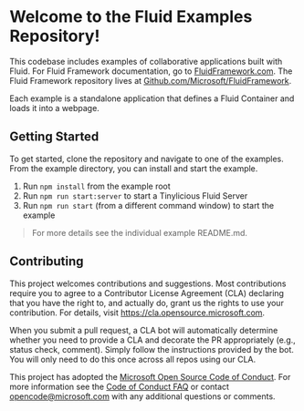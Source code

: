 # Welcome to the Fluid Examples Repository!
This codebase includes examples of collaborative applications built with Fluid. For Fluid Framework documentation, go to [FluidFramework.com](www.FluidFramework.com). The Fluid Framework repository lives at [Github.com/Microsoft/FluidFramework](Github.com/Microsoft/FluidFramework).

Each example is a standalone application that defines a Fluid Container and loads it into a webpage.

## Getting Started

To get started, clone the repository and navigate to one of the examples. From the example directory, you can install and start the example.

1. Run `npm install` from the example root
2. Run `npm run start:server` to start a Tinylicious Fluid Server
3. Run `npm run start` (from a different command window) to start the example

> For more details see the individual example README.md.

## Contributing

This project welcomes contributions and suggestions.  Most contributions require you to agree to a
Contributor License Agreement (CLA) declaring that you have the right to, and actually do, grant us
the rights to use your contribution. For details, visit https://cla.opensource.microsoft.com.

When you submit a pull request, a CLA bot will automatically determine whether you need to provide
a CLA and decorate the PR appropriately (e.g., status check, comment). Simply follow the instructions
provided by the bot. You will only need to do this once across all repos using our CLA.

This project has adopted the [Microsoft Open Source Code of Conduct](https://opensource.microsoft.com/codeofconduct/).
For more information see the [Code of Conduct FAQ](https://opensource.microsoft.com/codeofconduct/faq/) or
contact [opencode@microsoft.com](mailto:opencode@microsoft.com) with any additional questions or comments.
